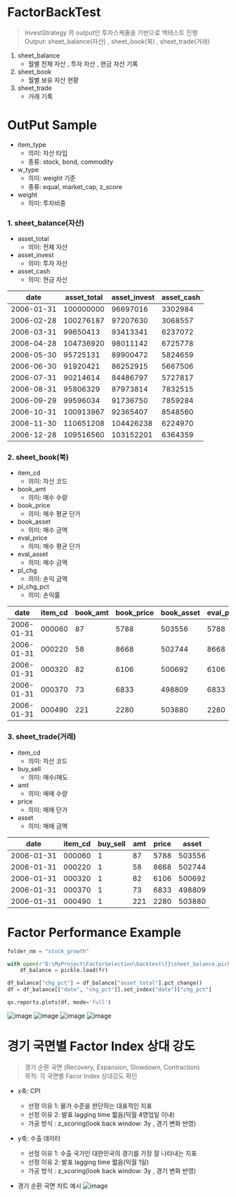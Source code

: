 # FactorBackTest
> InvestStrategy 의 output인 투자스케줄을 기반으로 백테스트 진행  
> Output: sheet_balance(자산) , sheet_book(북) , sheet_trade(거래)

1. sheet_balance
   * 월별 전체 자산 , 투자 자산 , 현금 자산 기록
2. sheet_book
   * 월별 보유 자산 현황
3. sheet_trade
   * 거래 기록 

# OutPut Sample
 * item_type
   * 의미: 자산 타입 
   * 종류: stock, bond, commodity  
 * w_type
   * 의미: weight 기준
   * 종류: equal, market_cap, z_score  
 * weight
   * 의미: 투자비중
### 1. sheet_balance(자산)
 * asset_total
   * 의미: 전체 자산
 * asset_invest
   * 의미: 투자 자산
 * asset_cash
   * 의미: 현금 자산 

|date|	asset_total|	asset_invest|	asset_cash|
|---|---|---|---|
|2006-01-31|	100000000|	 96697016|	3302984|
|2006-02-28|	100276187|	 97207630|	3068557|
|2006-03-31|	 99650413|   93413341|	6237072|
|2006-04-28|	104736920|	 98011142|	6725778|
|2006-05-30|	 95725131|   89900472|	5824659|
|2006-06-30|	 91920421|   86252915|	5667506|
|2006-07-31|	 90214614|   84486797|	5727817|
|2006-08-31|	 95806329|   87973814|	7832515|
|2006-09-29|	 99596034|   91736750|	7859284|
|2006-10-31|	100913967|	 92365407|	8548560|
|2006-11-30|	110651208|	104426238|	6224970|
|2006-12-28|	109516560|	103152201|	6364359|

### 2. sheet_book(북)

 * item_cd
   * 의미: 자산 코드
 * book_amt
   * 의미: 매수 수량
 * book_price
   * 의미: 매수 평균 단가 
 * book_asset
   * 의미: 매수 금액  
 * eval_price
   * 의미: 매수 평균 단가 
 * eval_asset
   * 의미: 매수 금액  
 * pl_chg
   * 의미: 손익 금액 
 * pl_chg_pct
   * 의미: 손익률  

|date|	item_cd|	book_amt|	book_price|	book_asset|	eval_price|	eval_asset|	pl_chg|	pl_chg_pct|
|---|---|---|---|---|---|---|---|---|
|2006-01-31|	000060|	87	|5788|	503556|	5788|	503556|	0|	0.0|
|2006-01-31|	000220|	58	|8668|	502744|	8668|	502744|	0|	0.0|
|2006-01-31|	000320|	82	|6106|	500692|	6106|	500692|	0|	0.0|
|2006-01-31|	000370|	73	|6833|	498809|	6833|	498809|	0|	0.0|
|2006-01-31|	000490|	221 |2280|	503880|	2280|	503880|	0|	0.0|

### 3. sheet_trade(거래)


 * item_cd
   * 의미: 자산 코드
 * buy_sell
   * 의미: 매수/매도
 * amt
   * 의미: 매매 수량
 * price
   * 의미: 매매 단가  
 * asset
   * 의미: 매매 금액  


|date|	item_cd|	buy_sell|	amt|	price|	asset|
|---|---|---|---|---|---|
|2006-01-31|	000060|	1|	87	|5788|	503556
|2006-01-31|	000220|	1|	58	|8668|	502744
|2006-01-31|	000320|	1|	82	|6106|	500692
|2006-01-31|	000370|	1|	73	|6833|	498809
|2006-01-31|	000490|	1|	221| 2280|	503880

# Factor Performance Example
```python
folder_nm = "stock_growth"

with open(r'D:\MyProject\FactorSelection\backtest\{}\sheet_balance.pickle'.format(folder_nm), 'rb') as fr:
    df_balance = pickle.load(fr)

df_balance["chg_pct"] = df_balance["asset_total"].pct_change()
df = df_balance[["date", "chg_pct"]].set_index("date")["chg_pct"]

qs.reports.plots(df, mode='full')
```
![image](https://github.com/song-junho/FactorBackTest/assets/67362481/9d1f5af7-d92a-481d-94a5-85e21846022f)
![image](https://github.com/song-junho/FactorBackTest/assets/67362481/e060001d-f3df-4eb2-a774-916b7ed475da)
![image](https://github.com/song-junho/FactorBackTest/assets/67362481/f1169d72-56f5-4f63-9b03-5eb0d34ef525)
![image](https://github.com/song-junho/FactorBackTest/assets/67362481/c72ba87f-0fe2-47fb-b7d0-8f93c5c07941)

# 경기 국면별 Factor Index 상대 강도
> 경기 순환 국면 (Recovery, Expansion, Slowdown, Contraction)  
> 목적: 각 국면별 Facor Index 상대강도 확인  

 * x축: CPI
   * 선정 이유 1: 물가 수준을 판단하는 대표적인 지표
   * 선정 이유 2: 발표 lagging time 짧음(익월 4영업일 이내)  
   * 가공 방식 : z_scoring(look back window: 3y , 경기 변화 반영)
   
 * y축: 수출 데이터
   * 선정 이유 1: 수출 국가인 대한민국의 경기를 가장 잘 나타내는 지표
   * 선정 이유 2: 발표 lagging time 짧음(익월 1일)  
   * 가공 방식 : z_scoring(look back window: 3y , 경기 변화 반영)
   
   
 * 경기 순환 국면 차트 예시
![image](https://github.com/song-junho/FactorBackTest/assets/67362481/6b48faab-8c7c-4e45-98de-d6318f54ea99)
